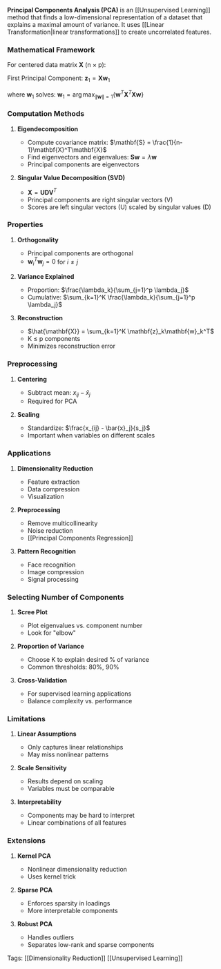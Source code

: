 **Principal Components Analysis (PCA)** is an [[Unsupervised Learning]] method that finds a low-dimensional representation of a dataset that explains a maximal amount of variance. It uses [[Linear Transformation|linear transformations]] to create uncorrelated features.

### Mathematical Framework

For centered data matrix $\mathbf{X}$ (n × p):

First Principal Component:
$\mathbf{z}_1 = \mathbf{X}\mathbf{w}_1$

where $\mathbf{w}_1$ solves:
$\mathbf{w}_1 = \arg\max_{\|\mathbf{w}\|=1} \{\mathbf{w}^T\mathbf{X}^T\mathbf{X}\mathbf{w}\}$

### Computation Methods

1. **Eigendecomposition**
   - Compute covariance matrix: $\mathbf{S} = \frac{1}{n-1}\mathbf{X}^T\mathbf{X}$
   - Find eigenvectors and eigenvalues: $\mathbf{S}\mathbf{w} = \lambda\mathbf{w}$
   - Principal components are eigenvectors

2. **Singular Value Decomposition (SVD)**
   - $\mathbf{X} = \mathbf{U}\mathbf{D}\mathbf{V}^T$
   - Principal components are right singular vectors (V)
   - Scores are left singular vectors (U) scaled by singular values (D)

### Properties

1. **Orthogonality**
   - Principal components are orthogonal
   - $\mathbf{w}_i^T\mathbf{w}_j = 0$ for $i \neq j$

2. **Variance Explained**
   - Proportion: $\frac{\lambda_k}{\sum_{j=1}^p \lambda_j}$
   - Cumulative: $\sum_{k=1}^K \frac{\lambda_k}{\sum_{j=1}^p \lambda_j}$

3. **Reconstruction**
   - $\hat{\mathbf{X}} = \sum_{k=1}^K \mathbf{z}_k\mathbf{w}_k^T$
   - K ≤ p components
   - Minimizes reconstruction error

### Preprocessing

1. **Centering**
   - Subtract mean: $x_{ij} - \bar{x}_j$
   - Required for PCA

2. **Scaling**
   - Standardize: $\frac{x_{ij} - \bar{x}_j}{s_j}$
   - Important when variables on different scales

### Applications

1. **Dimensionality Reduction**
   - Feature extraction
   - Data compression
   - Visualization

2. **Preprocessing**
   - Remove multicollinearity
   - Noise reduction
   - [[Principal Components Regression]]

3. **Pattern Recognition**
   - Face recognition
   - Image compression
   - Signal processing

### Selecting Number of Components

1. **Scree Plot**
   - Plot eigenvalues vs. component number
   - Look for "elbow"

2. **Proportion of Variance**
   - Choose K to explain desired % of variance
   - Common thresholds: 80%, 90%

3. **Cross-Validation**
   - For supervised learning applications
   - Balance complexity vs. performance

### Limitations

1. **Linear Assumptions**
   - Only captures linear relationships
   - May miss nonlinear patterns

2. **Scale Sensitivity**
   - Results depend on scaling
   - Variables must be comparable

3. **Interpretability**
   - Components may be hard to interpret
   - Linear combinations of all features

### Extensions

1. **Kernel PCA**
   - Nonlinear dimensionality reduction
   - Uses kernel trick

2. **Sparse PCA**
   - Enforces sparsity in loadings
   - More interpretable components

3. **Robust PCA**
   - Handles outliers
   - Separates low-rank and sparse components

Tags:
[[Dimensionality Reduction]]
[[Unsupervised Learning]]
